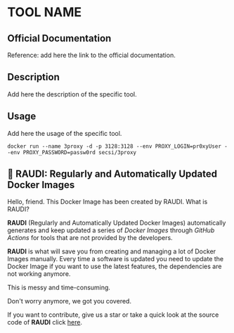 # TOOL NAME

## Official Documentation
Reference: add here the link to the official documentation.

## Description
Add here the description of the specific tool.

## Usage
Add here the usage of the specific tool.
``` 
docker run --name 3proxy -d -p 3128:3128 --env PROXY_LOGIN=pr0xyUser --env PROXY_PASSWORD=passw0rd secsi/3proxy
``` 

## 🐳 RAUDI: Regularly and Automatically Updated Docker Images

Hello, friend. This Docker Image has been created by RAUDI. What is RAUDI?

**RAUDI** (Regularly and Automatically Updated Docker Images) automatically generates and keep updated a series of *Docker Images* through *GitHub Actions* for tools that are not provided by the developers.

**RAUDI** is what will save you from creating and managing a lot of Docker Images manually. Every time a software is updated you need to update the Docker Image if you want to use the latest features, the dependencies are not working anymore. 

This is messy and time-consuming. 

Don't worry anymore, we got you covered.

If you want to contribute, give us a star or take a quick look at the source code of **RAUDI** click [here](https://github.com/cybersecsi/RAUDI).